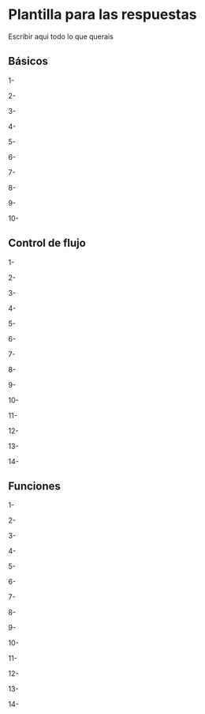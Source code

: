 # Plantilla para las respuestas

Escribir aqui todo lo que querais


## Básicos

1-

2- 

3- 

4-

5- 

6-

7-

8-

9-

10-



## Control de flujo

1-

2- 

3- 

4-

5- 

6-

7-

8-

9-

10-

11-

12-

13-

14-

## Funciones

1-

2- 

3- 

4-

5- 

6-

7-

8-

9-

10-

11-

12-

13-

14-

